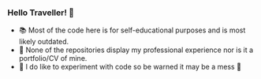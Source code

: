 ### Hello Traveller! 👋 

- 📚 Most of the code here is for self-educational purposes and is most likely outdated.
- 🚫 None of the repositories display my professional experience nor is it a portfolio/CV of mine.
- 🧪 I do like to experiment with code so be warned it may be a mess 😬

<!--
**reconndev/reconndev** is a ✨ _special_ ✨ repository because its `README.md` (this file) appears on your GitHub profile.

Here are some ideas to get you started:

- 🔭 I’m currently working on ...
- 🌱 I’m currently learning ...
- 👯 I’m looking to collaborate on ...
- 🤔 I’m looking for help with ...
- 💬 Ask me about ...
- 📫 How to reach me: ...
- 😄 Pronouns: ...
- ⚡ Fun fact: ...
-->
